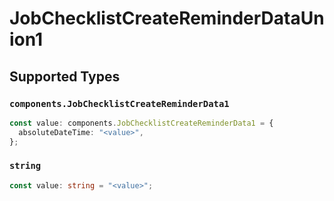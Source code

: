 # JobChecklistCreateReminderDataUnion1


## Supported Types

### `components.JobChecklistCreateReminderData1`

```typescript
const value: components.JobChecklistCreateReminderData1 = {
  absoluteDateTime: "<value>",
};
```

### `string`

```typescript
const value: string = "<value>";
```


